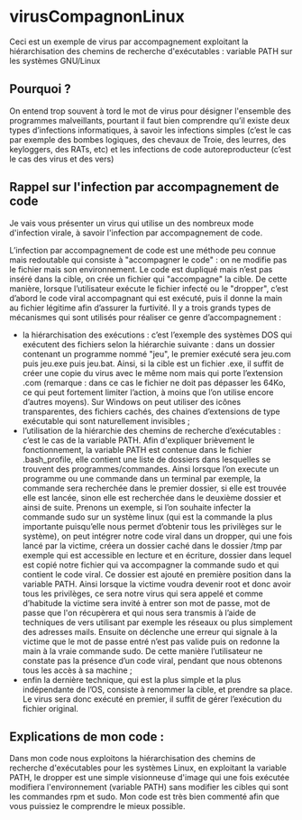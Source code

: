 # virusCompagnonLinux
Ceci est un exemple de virus par accompagnement exploitant la hiérarchisation des chemins de recherche d'exécutables : variable PATH sur les systèmes GNU/Linux

## Pourquoi ?
On entend trop souvent à tord le mot de virus pour désigner l'ensemble des programmes malveillants, pourtant il faut bien comprendre qu’il existe deux types d’infections informatiques, à savoir les infections simples (c’est le cas par exemple des bombes logiques, des chevaux de Troie, des leurres, des keyloggers, des RATs, etc) et les infections de code autoreproducteur (c’est le cas des virus et des vers)

## Rappel sur l'infection par accompagnement de code
Je vais vous présenter un virus qui utilise un des nombreux mode d'infection virale, à savoir l'infection par accompagnement de code.

L’infection par accompagnement de code est une méthode peu connue mais redoutable qui consiste à "accompagner le code" : on ne modifie pas le fichier mais son environnement. Le code est dupliqué mais n’est pas inséré dans la cible, on crée un fichier qui "accompagne" la cible. De cette manière, lorsque l’utilisateur exécute le fichier infecté ou le "dropper", c’est d’abord le code viral accompagnant qui est exécuté, puis il donne la main au fichier légitime afin d’assurer la furtivité. Il y a trois grands types de mécanismes qui sont utilisés pour réaliser ce genre d’accompagnement :
- la hiérarchisation des exécutions : c’est l’exemple des systèmes DOS qui exécutent des fichiers selon la hiérarchie suivante : dans un dossier contenant un programme nommé "jeu", le premier exécuté sera jeu.com puis jeu.exe puis jeu.bat. Ainsi, si la cible est un fichier .exe, il suffit de créer une copie du virus avec le même nom mais qui porte l’extension .com (remarque : dans ce cas le fichier ne doit pas dépasser les 64Ko, ce qui peut fortement limiter l’action, à moins que l’on utilise encore d’autres moyens). Sur Windows on peut utiliser des icônes transparentes, des fichiers cachés, des chaines d’extensions de type exécutable qui sont naturellement invisibles ;
- l’utilisation de la hiérarchie des chemins de recherche d’exécutables : c’est le cas de la variable PATH. Afin d'expliquer brièvement le fonctionnement, la variable PATH est contenue dans le fichier .bash_profile, elle contient une liste de dossiers dans lesquelles se trouvent des programmes/commandes. Ainsi lorsque l’on execute un programme ou une commande dans un terminal par exemple, la commande sera recherchée dans le premier dossier, si elle est trouvée elle est lancée, sinon elle est recherchée dans le deuxième dossier et ainsi de suite. Prenons un exemple, si l’on souhaite infecter la commande sudo sur un système linux (qui est la commande la plus importante puisqu’elle nous permet d’obtenir tous les privilèges sur le système), on peut intégrer notre code viral dans un dropper, qui une fois lancé par la victime, créera un dossier caché dans le dossier /tmp par exemple qui est accessible en lecture et en écriture, dossier dans lequel est copié notre fichier qui va accompagner la commande sudo et qui contient le code viral. Ce dossier est ajouté en première position dans la variable PATH. Ainsi lorsque la victime voudra devenir root et donc avoir tous les privilèges, ce sera notre virus qui sera appelé et comme d’habitude la victime sera invité à entrer son mot de passe, mot de passe que l'on récupèrera et qui nous sera transmis à l’aide de techniques de vers utilisant par exemple les réseaux ou plus simplement des adresses mails. Ensuite on déclenche une erreur qui signale à la victime que le mot de passe entré n’est pas valide puis on redonne la main à la vraie commande sudo. De cette manière l’utilisateur ne constate pas la présence d’un code viral, pendant que nous obtenons tous les accès à sa machine ;
- enfin la dernière technique, qui est la plus simple et la plus indépendante de l’OS, consiste à renommer la cible, et prendre sa place. Le virus sera donc exécuté en premier, il suffit de gérer l’exécution du fichier original.

## Explications de mon code : 
Dans mon code nous exploitons la hiérarchisation des chemins de recherche d'exécutables pour les systèmes Linux, en exploitant la variable PATH, le dropper est une simple visionneuse d'image qui une fois exécutée modifiera l'environnement (variable PATH) sans modifier les cibles qui sont les commandes rpm et sudo.
Mon code est très bien commenté afin que vous puissiez le comprendre le mieux possible.
